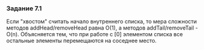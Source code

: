 ### Задание 7.1

Если "хвостом" считать начало внутреннего списка, то мера сложности методов addHead/removeHead равна O(1), а методов addTail/removeTail - O(n). Объясняется тем, что при работе с [0] элементом списка все остальные элементы перемещаются на соседнее место.
